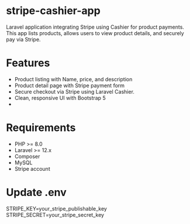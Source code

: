 # stripe-cashier-app
Laravel application integrating Stripe using Cashier for product payments.
This app lists products, allows users to view product details, and securely pay via Stripe.

# Features
- Product listing with Name, price, and description
- Product detail page with Stripe payment form
- Secure checkout via Stripe using Laravel Cashier.
- Clean, responsive UI with Bootstrap 5
- 
#  Requirements
- PHP >= 8.0
- Laravel >= 12.x
- Composer
- MySQL
- Stripe account

# Update .env
STRIPE_KEY=your_stripe_publishable_key
STRIPE_SECRET=your_stripe_secret_key
